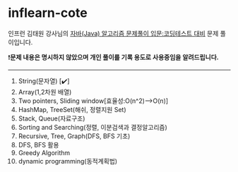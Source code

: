 # inflearn-cote
인프런 김태원 강사님의 <u>[자바(Java) 알고리즘 문제풀이 입문:코딩테스트 대비](https://www.inflearn.com/course/%EC%9E%90%EB%B0%94-%EC%95%8C%EA%B3%A0%EB%A6%AC%EC%A6%98-%EB%AC%B8%EC%A0%9C%ED%92%80%EC%9D%B4-%EC%BD%94%ED%85%8C%EB%8C%80%EB%B9%84/dashboard)</u> 문제 풀이입니다.

❗️**문제 내용은 명시하지 않았으며 개인 풀이를 기록 용도로 사용중임을 알려드립니다.**
-- -- --
1. String(문자열) [✔️]️
2. Array(1,2차원 배열)
3. Two pointers, Sliding window[효율성:O(n^2)-->O(n)]
4. HashMap, TreeSet(해쉬, 정렬지원 Set)
5. Stack, Queue(자료구조)
6. Sorting and Searching(정렬, 이분검색과 결정알고리즘)
7. Recursive, Tree, Graph(DFS, BFS 기초)
8. DFS, BFS 활용
9. Greedy Algorithm
10. dynamic programming(동적계획법)